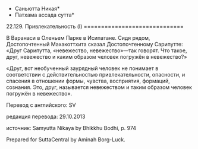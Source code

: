 * Саньютта Никая*
* Патхама ассада сутта*

22\.129\. Привлекательность \(I\)
\=\=\=\=\=\=\=\=\=\=\=\=\=\=\=\=\=\=\=\=\=\=\=\=\=\=\=\=\=

В Варанаси в Оленьем Парке в Исипатане\. Сидя рядом, Достопочтенный Махакоттхита сказал Достопочтенному Сарипутте: «Друг Сарипутта, «невежество, невежество»—так говорят\. Что такое, друг, невежество и каким образом человек погружён в невежество?»

«Друг, вот необученный заурядный человек не понимает в соответствии с действительностью привлекательности, опасности, и спасения в отношении формы, чувства, восприятия, формаций, сознания\. Это, друг, называется невежеством и таким образом человек погружён в невежество»\.

Перевод с английского: SV

редакция перевода: 29\.10\.2013

источник: Samyutta Nikaya by Bhikkhu Bodhi, p\. 974

Prepared for SuttaCentral by Aminah Borg\-Luck\.
